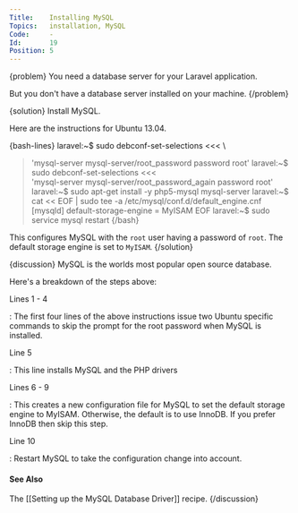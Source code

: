 ```yaml
---
Title:    Installing MySQL
Topics:   installation, MySQL
Code:     -
Id:       19
Position: 5
---
```


{problem}
You need a database server for your Laravel application.

But you don't have a database server installed on your machine.
{/problem}

{solution}
Install MySQL.

Here are the instructions for Ubuntu 13.04.

{bash-lines}
laravel:~$ sudo debconf-set-selections <<< \
> 'mysql-server mysql-server/root_password password root'
laravel:~$ sudo debconf-set-selections <<< \
> 'mysql-server mysql-server/root_password_again password root'
laravel:~$ sudo apt-get install -y php5-mysql mysql-server
laravel:~$ cat << EOF | sudo tee -a /etc/mysql/conf.d/default_engine.cnf
> [mysqld]
> default-storage-engine = MyISAM
EOF
laravel:~$ sudo service mysql restart
{/bash}

This configures MySQL with the `root` user having a password of `root`. The default storage engine is set to `MyISAM`.
{/solution}

{discussion}
MySQL is the worlds most popular open source database.

Here's a breakdown of the steps above:

Lines 1 - 4

: The first four lines of the above instructions issue two Ubuntu specific commands to skip the prompt for the root password when MySQL is installed.

Line 5

: This line installs MySQL and the PHP drivers

Lines 6 - 9

: This creates a new configuration file for MySQL to set the default storage engine to MyISAM. Otherwise, the default is to use InnoDB. If you prefer InnoDB then skip this step.

Line 10

: Restart MySQL to take the configuration change into account.

#### See Also

The [[Setting up the MySQL Database Driver]] recipe.
{/discussion}
